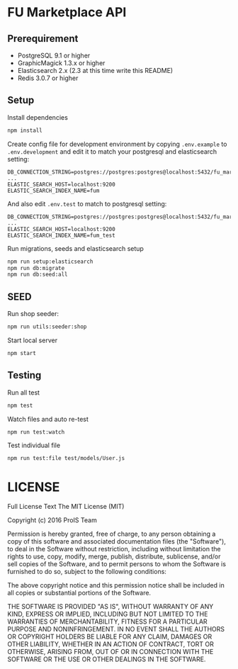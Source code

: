 # FU Marketplace API

## Prerequirement
- PostgreSQL 9.1 or higher
- GraphicMagick 1.3.x or higher
- Elasticsearch 2.x (2.3 at this time write this README)
- Redis 3.0.7 or higher

## Setup
Install dependencies
```bash
npm install
```

Create config file for development environment by copying `.env.example` to `.env.development` and edit it to match your postgresql and elasticsearch setting:
```
DB_CONNECTION_STRING=postgres://postgres:postgres@localhost:5432/fu_marketplace
...
ELASTIC_SEARCH_HOST=localhost:9200
ELASTIC_SEARCH_INDEX_NAME=fum
```

And also edit `.env.test` to match to postgresql setting:
```
DB_CONNECTION_STRING=postgres://postgres:postgres@localhost:5432/fu_marketplace_test
...
ELASTIC_SEARCH_HOST=localhost:9200
ELASTIC_SEARCH_INDEX_NAME=fum_test
```

Run migrations, seeds and elasticsearch setup
```bash
npm run setup:elasticsearch
npm run db:migrate
npm run db:seed:all
```

## SEED
Run shop seeder:
```bash
npm run utils:seeder:shop
```

Start local server
```bash
npm start
```

## Testing
Run all test
```bash
npm test
```

Watch files and auto re-test
```bash
npm run test:watch
```

Test individual file
```bash
npm run test:file test/models/User.js
```

# LICENSE
Full License Text
The MIT License (MIT)

Copyright (c) 2016 ProIS Team

Permission is hereby granted, free of charge, to any person obtaining a copy of this software and associated documentation files (the "Software"), to deal in the Software without restriction, including without limitation the rights to use, copy, modify, merge, publish, distribute, sublicense, and/or sell copies of the Software, and to permit persons to whom the Software is furnished to do so, subject to the following conditions:

The above copyright notice and this permission notice shall be included in all copies or substantial portions of the Software.

THE SOFTWARE IS PROVIDED "AS IS", WITHOUT WARRANTY OF ANY KIND, EXPRESS OR IMPLIED, INCLUDING BUT NOT LIMITED TO THE WARRANTIES OF MERCHANTABILITY, FITNESS FOR A PARTICULAR PURPOSE AND NONINFRINGEMENT. IN NO EVENT SHALL THE AUTHORS OR COPYRIGHT HOLDERS BE LIABLE FOR ANY CLAIM, DAMAGES OR OTHER LIABILITY, WHETHER IN AN ACTION OF CONTRACT, TORT OR OTHERWISE, ARISING FROM, OUT OF OR IN CONNECTION WITH THE SOFTWARE OR THE USE OR OTHER DEALINGS IN THE SOFTWARE.
